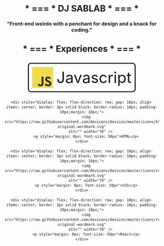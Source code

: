 <h1 align="center">* === * DJ SABLAB * === *</h1>
<h3 align="center">
    "Front-end weirdo with a penchant for design and a knack for coding."
</h3>

<h1 align="center" style="margin-top: 35px">* === * Experiences * === *</h1>

<div align="center" style="
    display: flex;
    flex-direction: row;
    flex-wrap: wrap;
    justify-content: center;
  ">
    <div style="display: flex; flex-direction: row; gap: 10px; align-items: center; border: 3px solid black; border-radius: 10px; padding: 10px;margin: 10px;">
        <img src="https://raw.githubusercontent.com/devicons/devicon/master/icons/javascript/javascript-original.svg"
            alt="" width="70" />
        <p style="margin: 0px; font-size: 50px">Javascript</p>
    </div>
    
    <div style="display: flex; flex-direction: row; gap: 10px; align-items: center; border: 3px solid black; border-radius: 10px; padding: 10px;margin: 10px;">
        <img src="https://raw.githubusercontent.com/devicons/devicon/master/icons/html5/html5-original-wordmark.svg"
            alt="" width="70" />
        <p style="margin: 0px; font-size: 50px">HTML</p>
    </div>
    
    <div style="display: flex; flex-direction: row; gap: 10px; align-items: center; border: 3px solid black; border-radius: 10px; padding: 10px;margin: 10px;">
        <img src="https://raw.githubusercontent.com/devicons/devicon/master/icons/css3/css3-original-wordmark.svg"
            alt="" width="70" />
        <p style="margin: 0px; font-size: 50px">CSS</p>
    </div>

    <div style="display: flex; flex-direction: row; gap: 10px; align-items: center; border: 3px solid black; border-radius: 10px; padding: 10px;margin: 10px;">
        <img src="https://raw.githubusercontent.com/devicons/devicon/master/icons/react/react-original-wordmark.svg"
            alt="" width="70" />
        <p style="margin: 0px; font-size: 50px">React</p>
    </div>

</div>
